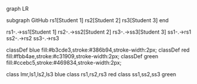 
graph LR	

subgraph GitHub
rs1[Student 1]
rs2[Student 2]
rs3[Student 3]
end

rs1-.->ss1[Student 1]
rs2-.->ss2[Student 2]
rs3-.->ss3[Student 3]
ss1-.->rs1
ss2-.->rs2
ss3-.->rs3

classDef blue fill:#b3cde3,stroke:#386b94,stroke-width:2px;
classDef red fill:#fbb4ae,stroke:#c31909,stroke-width:2px;
classDef green fill:#ccebc5,stroke:#469834,stroke-width:2px;

class lmr,ls1,ls2,ls3 blue
class rs1,rs2,rs3 red
class ss1,ss2,ss3 green
